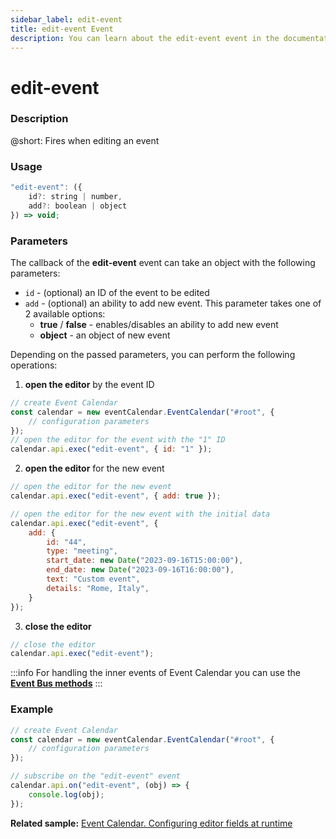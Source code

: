 ```yaml
---
sidebar_label: edit-event
title: edit-event Event
description: You can learn about the edit-event event in the documentation of the DHTMLX JavaScript Event Calendar library. Browse developer guides and API reference, try out code examples and live demos, and download a free 30-day evaluation version of DHTMLX Event Calendar.
---
```


# edit-event

### Description

@short: Fires when editing an event

### Usage

~~~jsx {}
"edit-event": ({
    id?: string | number, 
    add?: boolean | object
}) => void;
~~~

### Parameters

The callback of the **edit-event** event can take an object with the following parameters:

- `id` - (optional) an ID of the event to be edited
- `add` - (optional) an ability to add new event. This parameter takes one of 2 available options:
    - **true** / **false** - enables/disables an ability to add new event
    - **object** - an object of new event

Depending on the passed parameters, you can perform the following operations:

1) **open the editor** by the event ID

~~~jsx {6}
// create Event Calendar
const calendar = new eventCalendar.EventCalendar("#root", {
    // configuration parameters
});
// open the editor for the event with the "1" ID
calendar.api.exec("edit-event", { id: "1" });
~~~

2) **open the editor** for the new event

~~~jsx {2,5-14}
// open the editor for the new event
calendar.api.exec("edit-event", { add: true });

// open the editor for the new event with the initial data
calendar.api.exec("edit-event", { 
    add: {
        id: "44",
        type: "meeting",
        start_date: new Date("2023-09-16T15:00:00"),
        end_date: new Date("2023-09-16T16:00:00"),
        text: "Custom event",
        details: "Rome, Italy",
    } 
});
~~~

3) **close the editor**

~~~jsx {2}
// close the editor 
calendar.api.exec("edit-event");
~~~

:::info
For handling the inner events of Event Calendar you can use the [**Event Bus methods**](api/overview/internal_eventbus_overview.md)
:::

### Example

~~~jsx {7-9}
// create Event Calendar
const calendar = new eventCalendar.EventCalendar("#root", {
    // configuration parameters
});

// subscribe on the "edit-event" event
calendar.api.on("edit-event", (obj) => {
    console.log(obj);
});
~~~

**Related sample:** [Event Calendar. Configuring editor fields at runtime](https://snippet.dhtmlx.com/22vzkltn?tag=event_calendar)
